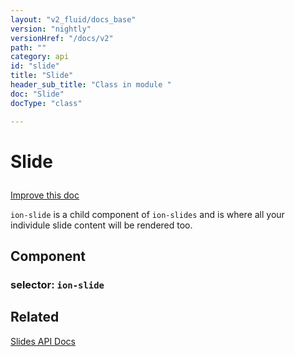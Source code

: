 ```yaml
---
layout: "v2_fluid/docs_base"
version: "nightly"
versionHref: "/docs/v2"
path: ""
category: api
id: "slide"
title: "Slide"
header_sub_title: "Class in module "
doc: "Slide"
docType: "class"

---
```










<h1 class="api-title">


Slide






</h1>

<a class="improve-v2-docs" href='http://github.com/driftyco/ionic/edit/2.0/ionic/components/slides/slides.ts#L688'>
Improve this doc
</a>






<p><code>ion-slide</code> is a child component of <code>ion-slides</code> and is where all your individule slide content will be rendered too.</p>


<h2>Component</h2>
<h3>selector: <code>ion-slide</code></h3>
<!-- @usage tag -->


<!-- @property tags -->


<!-- methods on the class --><!-- related link -->

<h2>Related</h2>

<a href='/docs/v2/api/components/slides/Slides/'>Slides API Docs</a><!-- end content block -->


<!-- end body block -->

